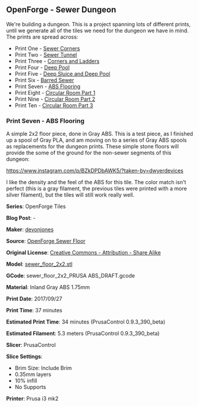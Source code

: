 ## OpenForge - Sewer Dungeon

We're building a dungeon. This is a project spanning lots of different prints, until
we generate all of the tiles we need for the dungeon we have in mind. The prints
are spread across:

 - Print One - [Sewer Corners](http://www.dwyerdevices.com/2017/09/24/sewer-dungeon-print-one/)
 - Print Two - [Sewer Tunnel](http://www.dwyerdevices.com/2017/09/24/sewer-dungeon-print-two/)
 - Print Three - [Corners and Ladders](http://www.dwyerdevices.com/2017/09/24/sewer-dungeon-print-three/)
 - Print Four - [Deep Pool](http://www.dwyerdevices.com/2017/09/24/sewer-dungeon-print-4/)
 - Print Five - [Deep Sluice and Deep Pool](http://www.dwyerdevices.com/2017/09/29/sewer-dungeon-print-five/)
 - Print Six - [Barred Sewer](http://www.dwyerdevices.com/2017/09/29/sewer-dungeon-print-six/)
 - Print Seven - [ABS Flooring](http://www.dwyerdevices.com/2017/09/29/sewer-dungeon-print-seven/)
 - Print Eight - [Circular Room Part 1](http://www.dwyerdevices.com/2017/10/02/sewer-dungeon-print-eight/)
 - Print Nine - [Circular Room Part 2](http://www.dwyerdevices.com/2017/10/03/sewer-dungeon-print-nine/)
 - Print Ten - [Circular Room Part 3](http://www.dwyerdevices.com/2017/10/05/sewer-dungeon-print-ten/)

### Print Seven - ABS Flooring

A simple 2x2 floor piece, done in Gray ABS. This is a test piece, as I finished up a spool of
Gray PLA, and am moving on to a series of Gray ABS spools as replacements for the dungeon
prints. These simple stone floors will provide the some of the ground for the non-sewer segments of this
dungeon:


https://www.instagram.com/p/BZkDPDbAWK5/?taken-by=dwyerdevices


I like the density and the feel of the ABS for this tile. The color match isn't perfect (this is
a gray filament, the previous tiles were printed with a more silver filament), but the tiles
will still work really well.


**Series**: OpenForge Tiles

**Blog Post**: -

**Maker**: [devonjones](https://www.thingiverse.com/devonjones)

**Source**: [OpenForge Sewer Floor](https://www.thingiverse.com/thing:926862)

**Original License**: [Creative Commons - Attribution - Share Alike](http://creativecommons.org/licenses/by-sa/3.0/)

**Model**: [sewer_floor_2x2.stl](https://www.thingiverse.com/download:1464343)

**GCode**: sewer_floor_2x2_PRUSA ABS_DRAFT.gcode

**Material**: Inland Gray ABS 1.75mm

**Print Date**: 2017/09/27

**Print Time**: 37 minutes

**Estimated Print Time**: 34 minutes (PrusaControl 0.9.3_390_beta)

**Estimated Filament**: 5.3 meters (PrusaControl  0.9.3_390_beta)

**Slicer**: PrusaControl

**Slice Settings**:

 - Brim Size: Include Brim
 - 0.35mm layers
 - 10% infill
 - No Supports

**Printer**: Prusa i3 mk2